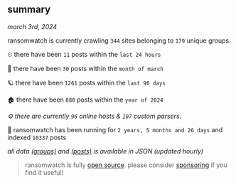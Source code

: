 
## summary
_march 3rd, 2024_

ransomwatch is currently crawling `344` sites belonging to `179` unique groups

⏲ there have been `11` posts within the `last 24 hours`

🦈 there have been `30` posts within the `month of march`

🪐 there have been `1261` posts within the `last 90 days`

🏚 there have been `880` posts within the `year of 2024`

_⚙️ there are currently `96` online hosts & `107` custom parsers._

🦕 ransomwatch has been running for `2 years, 5 months and 26 days` and indexed `10337` posts

_all data  [(groups)](http://ransomwhat.telemetry.ltd/groups) and [(posts)](http://ransomwhat.telemetry.ltd/posts) is available in JSON (updated hourly)_

> ransomwatch is fully [open source](https://github.com/joshhighet/ransomwatch#ransomwatch--). please consider [sponsoring](https://github.com/sponsors/joshhighet) if you find it useful!
